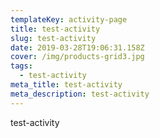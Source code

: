```yaml
---
templateKey: activity-page
title: test-activity
slug: test-activity
date: 2019-03-28T19:06:31.158Z
cover: /img/products-grid3.jpg
tags:
  - test-activity
meta_title: test-activity
meta_description: test-activity
---
```

test-activity
